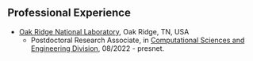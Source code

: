 Professional Experience
------
* [Oak Ridge National Laboratory](https://www.ornl.gov/), Oak Ridge, TN, USA
  * Postdoctoral Research Associate, in [Computational Sciences and Engineering Division](https://www.ornl.gov/division/csed), 08/2022 - presnet.
 